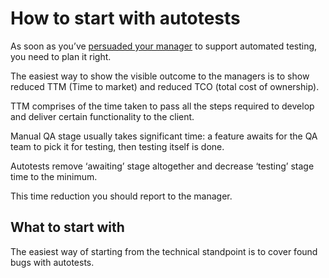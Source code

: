 # How to start with autotests

As soon as you’ve [persuaded your manager](tests-persuasion.md) to support automated testing, you need to plan it right.

The easiest way to show the visible outcome to the managers is to show reduced TTM (Time to market) and reduced TCO (total cost of ownership).

TTM comprises of the time taken to pass all the steps required to develop and deliver certain functionality to the client.

Manual QA stage usually takes significant time: a feature awaits for the QA team to pick it for testing, then testing itself is done.

Autotests remove ‘awaiting’ stage altogether and decrease ‘testing’ stage time to the minimum.

This time reduction you should report to the manager.

## What to start with

The easiest way of starting from the technical standpoint is to cover found bugs with autotests.


